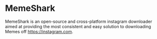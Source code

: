 MemeShark
=========
MemeShark is an open-source and cross-platform instagram downloader aimed at providing the most consistent and easy solution to downloading Memes off https://instagram.com. 
